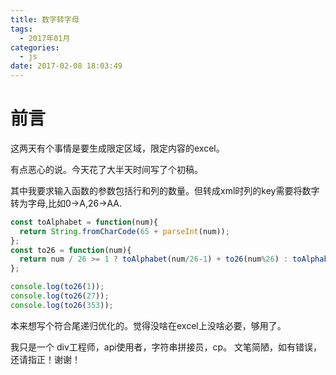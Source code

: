 ```yaml
---
title: 数字转字母
tags:
  - 2017年01月
categories:
  - js
date: 2017-02-08 18:03:49
---
```

# 前言

这两天有个事情是要生成限定区域，限定内容的excel。

有点恶心的说。今天花了大半天时间写了个初稿。

其中我要求输入函数的参数包括行和列的数量。但转成xml时列的key需要将数字转为字母,比如0->A,26->AA.

```javascript
const toAlphabet = function(num){
  return String.fromCharCode(65 + parseInt(num));
};
const to26 = function(num){
  return num / 26 >= 1 ? toAlphabet(num/26-1) + to26(num%26) : toAlphabet(num%26);
};

console.log(to26(1));
console.log(to26(27));
console.log(to26(353));
```
本来想写个符合尾递归优化的。觉得没啥在excel上没啥必要，够用了。

我只是一个 div工程师，api使用者，字符串拼接员，cp。
文笔简陋，如有错误，还请指正！谢谢！

